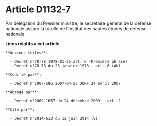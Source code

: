 # Article D1132-7

Par délégation du Premier ministre, le secrétaire général de la défense nationale assure la tutelle de l'Institut des hautes
études de défense nationale.

**Liens relatifs à cet article**

	**Anciens textes**:

	  - Décret n°78-78 1978-01-25 art. 6 (Première phrase)
	  - Décret n°78-78 du 25 janvier 1978 - art. 6 (Ab)

	**Codifié par**:

	  - Décret n°2007-586 2007-04-23 JORF 24 avril 2007

	**Abrogé par**:

	  - Décret n°2009-1657 du 24 décembre 2009 - art. 2

	**Cité par**:

	  - Décret n°2014-613 du 12 juin 2014 (V)
